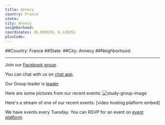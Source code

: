 ```yaml
---
title: Annecy
country: France
state: 
city: Annecy
neighborhood: 
coordinates: 45.899559, 6.128761
plusCode:
---
```


##Country: France
##State: 
##City: Annecy
##Neighborhood: 
*****
Join our [Facebook group](https://www.facebook.com/groups/free.code.camp.annecy).

You can chat with us on [chat app]().

Our Group leader is [leader]()

Here are some pictures from our recent events:
![study-group-image]()

Here's a stream of one of our recent events:
[video hosting platform embed]

We have events every Tuesday. You can RSVP for an event on [event platform]().
